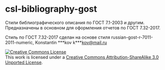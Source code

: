 # csl-bibliography-gost
Стили библиографического описания по ГОСТ 7.1-2003 и другим.
Предназначены в основном для оформления отчетов по ГОСТ 7.32-2017.

Стиль по ГОСТ 7.32-2017 сделан на основе стиля russian-gost-r-7011-2011-numeric, Konstantin \*\*\*kov k\*\*\*kov@mail.ru

<a rel="license" href="http://creativecommons.org/licenses/by-sa/3.0/"><img alt="Creative Commons License" style="border-width:0" src="https://i.creativecommons.org/l/by-sa/3.0/88x31.png" /></a><br />This work is licensed under a <a rel="license" href="http://creativecommons.org/licenses/by-sa/3.0/">Creative Commons Attribution-ShareAlike 3.0 Unported License</a>.
